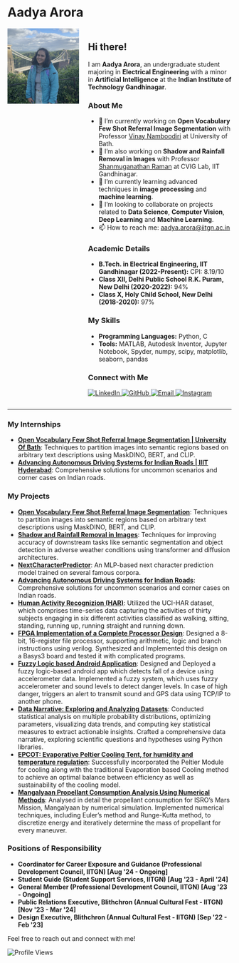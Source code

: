 # Aadya Arora

<div style="display: flex; align-items: flex-start;">
  <div style="flex: 1;">
    <img src="https://github.com/AADYA-ARORA/aadya-arora.github.io/blob/main/IMG_0661.jpg" width="250" alt="Aadya Arora"/>
  </div>
  <div style="flex: 2; padding-left: 20px;">
    <h2>Hi there!</h2>
    <p>I am <strong>Aadya Arora</strong>, an undergraduate student majoring in <strong>Electrical Engineering</strong> with a minor in <strong>Artificial Intelligence</strong> at the <strong>Indian Institute of Technology Gandhinagar</strong>.</p>
    <h3>About Me</h3>
    <ul>
      <li>🔭 I’m currently working on <strong>Open Vocabulary Few Shot Referral Image Segmentation</strong> with Professor <a href="https://vinaypn.github.io/">Vinay Namboodiri</a> at University of Bath.</li>
      <li>🔭 I’m also working on <strong>Shadow and Rainfall Removal in Images</strong> with Professor <a href="https://www.shanmuga.people.iitgn.ac.in/">Shanmuganathan Raman</a> at CVIG Lab, IIT Gandhinagar.</li>
      <li>🌱 I’m currently learning advanced techniques in <strong>image processing</strong> and <strong>machine learning</strong>.</li>
      <li>👯 I’m looking to collaborate on projects related to <strong>Data Science</strong>, <strong>Computer Vision</strong>, <strong>Deep Learning</strong> and <strong>Machine Learning</strong>.</li>
      <li>📫 How to reach me: <a href="mailto:aadya.arora@iitgn.ac.in">aadya.arora@iitgn.ac.in</a></li>
    </ul>
    <h3>Academic Details</h3>
    <ul>
      <li><strong>B.Tech. in Electrical Engineering, IIT Gandhinagar (2022-Present):</strong> CPI: 8.19/10</li>
      <li><strong>Class XII, Delhi Public School R.K. Puram, New Delhi (2020-2022):</strong> 94%</li>
      <li><strong>Class X, Holy Child School, New Delhi (2018-2020):</strong> 97%</li>
    </ul>
    <h3>My Skills</h3>
    <ul>
      <li><strong>Programming Languages:</strong> Python, C</li>
      <li><strong>Tools:</strong> MATLAB, Autodesk Inventor, Jupyter Notebook, Spyder, numpy, scipy, matplotlib, seaborn, pandas</li>
    </ul>
    <h3>Connect with Me</h3>
    <p>
      <a href="https://www.linkedin.com/in/aadya-arora-069253259/">
        <img src="https://img.shields.io/badge/LinkedIn-0077B5?style=for-the-badge&logo=linkedin&logoColor=white" alt="LinkedIn" />
      </a>
      <a href="https://github.com/AADYA-ARORA">
        <img src="https://img.shields.io/badge/GitHub-100000?style=for-the-badge&logo=github&logoColor=white" alt="GitHub" />
      </a>
      <a href="mailto:aadya.arora@iitgn.ac.in">
        <img src="https://img.shields.io/badge/Email-D14836?style=for-the-badge&logo=gmail&logoColor=white" alt="Email" />
      </a>
      <a href="https://www.instagram.com/aadya_0219/">
        <img src="https://img.shields.io/badge/Instagram-E4405F?style=for-the-badge&logo=instagram&logoColor=white" alt="Instagram" />
      </a>
    </p>
  </div>
</div>

---

### My Internships

- [**Open Vocabulary Few Shot Referral Image Segmentation | University Of Bath**](https://github.com/AADYA-ARORA/projectname): Techniques to partition images into semantic regions based on arbitrary text descriptions using MaskDINO, BERT, and CLIP.
- [**Advancing Autonomous Driving Systems for Indian Roads | IIIT Hyderabad**](https://github.com/AADYA-ARORA/Autonomous_IDD): Comprehensive solutions for uncommon scenarios and corner cases on Indian roads.

### My Projects

- [**Open Vocabulary Few Shot Referral Image Segmentation**](https://github.com/AADYA-ARORA/projectname): Techniques to partition images into semantic regions based on arbitrary text descriptions using MaskDINO, BERT, and CLIP.
- [**Shadow and Rainfall Removal in Images**](https://github.com/Shadow-Segmentation-and-Removal/Shadow-Segmentation-and-Removal): Techniques for improving accuracy of downstream tasks like semantic segmentation and object detection in adverse weather conditions using transformer and diffusion architectures.
- [**NextCharacterPredictor**](https://github.com/Robohrriday/ML_2024_TensionFlow_A3): An MLP-based next character prediction model trained on several famous corpora.
- [**Advancing Autonomous Driving Systems for Indian Roads**](https://github.com/AADYA-ARORA/Autonomous_IDD): Comprehensive solutions for uncommon scenarios and corner cases on Indian roads.
- [**Human Activity Recognizion (HAR)**](https://github.com/ES335-2024/assignment-1-ml-tensionflow): Utilized the UCI-HAR dataset, which comprises time-series data capturing the activities of thirty subjects engaging in six different activities classified as walking, sitting, standing, running up, running straight and running down.
- [**FPGA Implementation of a Complete Processor Design**](https://drive.google.com/file/d/17sn1dGt2OUcFvrcrlaF2K8Nw1NFW_ZPb/view): Designed a 8-bit, 16-register file processor, supporting arithmetic, logic and branch instructions using verilog. Synthesized and Implemented this design on a Basys3 board and tested it with complicated programs.
- [**Fuzzy Logic based Android Application**](https://drive.google.com/drive/folders/1b3QZBsjZjNEj7Gf0RcK6uNscTXxKR9Eo): Designed and Deployed a fuzzy logic-based android app which detects fall of a device using accelerometer data. Implemented a fuzzy system, which uses fuzzy accelerometer and sound levels to detect danger levels. In case of high danger, triggers an alert to transmit sound and GPS data using TCP/IP to another phone.
- [**Data Narrative: Exploring and Analyzing Datasets**](https://github.com/AADYA-ARORA/Data-Narratives): Conducted statistical analysis on multiple probability distributions, optimizing parameters, visualizing data trends, and computing key statistical measures to extract actionable insights. Crafted a comprehensive data narrative, exploring scientific questions and hypotheses using Python libraries.
- [**EPCOT: Evaporative Peltier Cooling Tent, for humidity and temperature regulation**](https://www.ahmedabadmirror.com/solutions-for-real-life-problems/81859419.html): Successfully incorporated the Peltier Module for cooling along with the traditional Evaporation based Cooling method to achieve an optimal balance between efficiency as well as sustainability of the cooling model.
- [**Mangalyaan Propellant Consumption Analysis Using Numerical Methods**](https://drive.google.com/file/d/1Y13WqOKOdwSQAbhMXb0pXW_ddzerIZAB/view): Analysed in detail the propellant consumption for ISRO’s Mars Mission, Mangalyaan by numerical simulation. Implemented numerical techniques, including Euler’s method and Runge-Kutta method, to discretize energy and iteratively determine the mass of propellant for every maneuver.

### Positions of Responsibility

- **Coordinator for Career Exposure and Guidance (Professional Development Council, IITGN) [Aug '24 - Ongoing]**
- **Student Guide (Student Support Services, IITGN) [Aug '23 - April '24]**
- **General Member (Professional Development Council, IITGN) [Aug '23 - Ongoing]**
- **Public Relations Executive, Blithchron (Annual Cultural Fest - IITGN) [Nov '23 - Mar '24]**
- **Design Executive, Blithchron (Annual Cultural Fest - IITGN) [Sep '22 - Feb '23]**

Feel free to reach out and connect with me!

![Profile Views](https://komarev.com/ghpvc/?username=AADYA-ARORA&color=blue)
